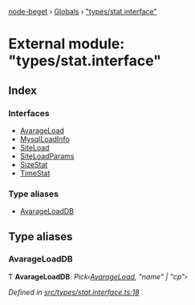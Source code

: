 [node-beget](../README.md) › [Globals](../globals.md) › ["types/stat.interface"](_types_stat_interface_.md)

# External module: "types/stat.interface"

## Index

### Interfaces

* [AvarageLoad](../interfaces/_types_stat_interface_.avarageload.md)
* [MysqlLoadInfo](../interfaces/_types_stat_interface_.mysqlloadinfo.md)
* [SiteLoad](../interfaces/_types_stat_interface_.siteload.md)
* [SiteLoadParams](../interfaces/_types_stat_interface_.siteloadparams.md)
* [SizeStat](../interfaces/_types_stat_interface_.sizestat.md)
* [TimeStat](../interfaces/_types_stat_interface_.timestat.md)

### Type aliases

* [AvarageLoadDB](_types_stat_interface_.md#avarageloaddb)

## Type aliases

###  AvarageLoadDB

Ƭ **AvarageLoadDB**: *Pick‹[AvarageLoad](../interfaces/_types_stat_interface_.avarageload.md), "name" | "cp"›*

*Defined in [src/types/stat.interface.ts:18](https://github.com/olehcambel/node-beget/blob/f128411/src/types/stat.interface.ts#L18)*
